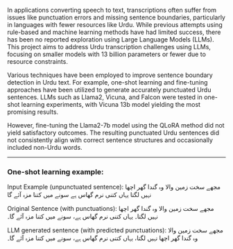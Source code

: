 In applications converting speech to text, transcriptions often suffer from issues like punctuation errors and missing sentence boundaries, particularly in languages with fewer resources like Urdu. While previous attempts using rule-based and machine learning methods have had limited success, there has been no reported exploration using Large Language Models (LLMs). This project aims to address Urdu transcription challenges using LLMs, focusing on smaller models with 13 billion parameters or fewer due to resource constraints.


Various techniques have been employed to improve sentence boundary detection in Urdu text. For example, one-shot learning and fine-tuning approaches have been utilized to generate accurately punctuated Urdu sentences. LLMs such as Llama2, Vicuna, and Falcon were tested in one-shot learning experiments, with Vicuna 13b model yielding the most promising results.


However, fine-tuning the Llama2-7b model using the QLoRA method did not yield satisfactory outcomes. The resulting punctuated Urdu sentences did not consistently align with correct sentence structures and occasionally included non-Urdu words.

_______________________________________________________________________________________________________________________________________

### One-shot learning example:

Input Example (unpunctuated sentence):
مجھے سخت زمین والا وہ گندا گھر اچھا نہیں لگتا یہاں کتنی نرم گھاس ہے سونے میں کتنا مزہ آئے گا

Original Sentence (with punctuations):
مجھے سخت زمین والا وہ گندا گھر اچھا نہیں لگتا۔ یہاں کتنی نرم گھاس ہے، سونے میں کتنا مزہ آئے گا۔

LLM generated sentence (with predicted punctuations):
مجھے سخت زمین والا وہ گندا گھر اچھا نہیں لگتا، یہاں کتنی نرم گھاس ہے، سونے میں کتنا مزہ آئے گا۔
